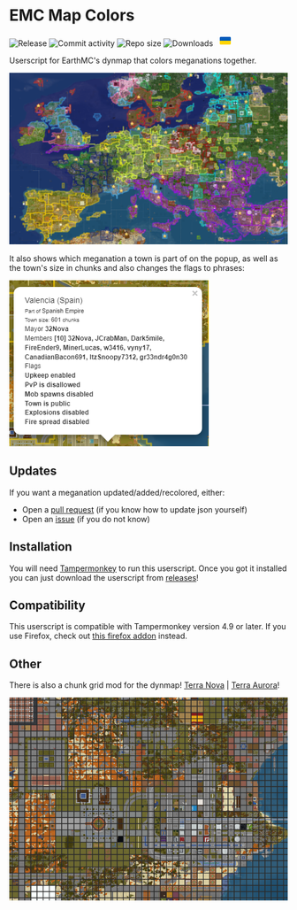 # EMC Map Colors

![Release](https://img.shields.io/github/v/release/32Vache/emc-map-colors) ![Commit activity](https://img.shields.io/github/commit-activity/m/32Vache/emc-map-colors) ![Repo size](https://img.shields.io/github/repo-size/32Vache/emc-map-colors) ![Downloads](https://img.shields.io/github/downloads/32Vache/emc-map-colors/total) &nbsp; <img src="https://raw.githubusercontent.com/32Vache/emc-map-colors/main/assets/ua.svg" width="20px">

Userscript for EarthMC's dynmap that colors meganations together.

![Map](https://raw.githubusercontent.com/32Vache/emc-map-colors/main/assets/main-map.png)

It also shows which meganation a town is part of on the popup, as well as the town's size in chunks and also changes the flags to phrases:

![Popup](https://raw.githubusercontent.com/32Vache/emc-map-colors/main/assets/main-popup.png)

## Updates

If you want a meganation updated/added/recolored, either:

- Open a [pull request](https://github.com/32Vache/emc-map-colors/pulls) (if you know how to update json yourself)
- Open an [issue](https://github.com/32Vache/emc-map-colors/issues) (if you do not know)

## Installation

You will need [Tampermonkey](https://www.tampermonkey.net/index.php) to run this userscript.
Once you got it installed you can just download the userscript from [releases](https://github.com/32Vache/emc-map-colors/releases/latest)!

## Compatibility

This userscript is compatible with Tampermonkey version 4.9 or later. If you use Firefox, check out [this firefox addon](https://github.com/3meraldK/earthmc-dynmapcolor) instead.

## Other

There is also a chunk grid mod for the dynmap! [Terra Nova](https://32vache.github.io/emc-map-colors/nova.html) | [Terra Aurora](https://32vache.github.io/emc-map-colors/aurora.html)!

![Grid](https://raw.githubusercontent.com/32Vache/emc-map-colors/main/assets/main-grid.png)
